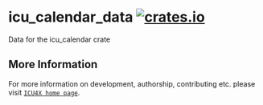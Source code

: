 # icu_calendar_data [![crates.io](https://img.shields.io/crates/v/icu_calendar_data)](https://crates.io/crates/icu_calendar_data)

Data for the icu_calendar crate

## More Information

For more information on development, authorship, contributing etc. please visit [`ICU4X home page`](https://github.com/unicode-org/icu4x).
